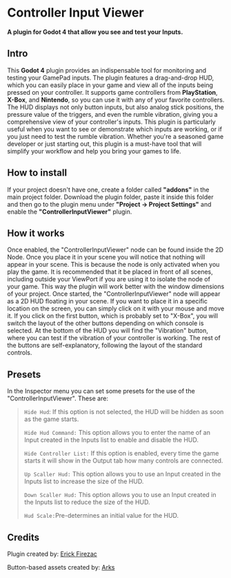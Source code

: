 # Controller Input Viewer
**A plugin for Godot 4 that allow you see and test your Inputs.**

## Intro
This **Godot 4** plugin provides an indispensable tool for monitoring and testing your GamePad inputs. The plugin features a drag-and-drop HUD, which you can easily place in your game and view all of the inputs being pressed on your controller. It supports game controllers from **PlayStation**, **X-Box**, and **Nintendo**, so you can use it with any of your favorite controllers. The HUD displays not only button inputs, but also analog stick positions, the pressure value of the triggers, and even the rumble vibration, giving you a comprehensive view of your controller's inputs. This plugin is particularly useful when you want to see or demonstrate which inputs are working, or if you just need to test the rumble vibration. Whether you're a seasoned game developer or just starting out, this plugin is a must-have tool that will simplify your workflow and help you bring your games to life.

## How to install
If your project doesn't have one, create a folder called **"addons"** in the main project folder. 
Download the plugin folder, paste it inside this folder and then go to the plugin menu under **"Project -> Project Settings"** and enable the **"ControllerInputViewer"** plugin.

## How it works
Once enabled, the "ControllerInputViewer" node can be found inside the 2D Node.
Once you place it in your scene you will notice that nothing will appear in your scene. This is because the node is only activated when you play the game.
It is recommended that it be placed in front of all scenes, including outside your ViewPort if you are using it to isolate the node of your game. This way the plugin will work better with the window dimensions of your project.
Once started, the "ControllerInputViewer" node will appear as a 2D HUD floating in your scene. If you want to place it in a specific location on the screen, you can simply click on it with your mouse and move it.
If you click on the first button, which is probably set to "X-Box", you will switch the layout of the other buttons depending on which console is selected.
At the bottom of the HUD you will find the "Vibration" button, where you can test if the vibration of your controller is working.
The rest of the buttons are self-explanatory, following the layout of the standard controls.

## Presets
In the Inspector menu you can set some presets for the use of the "ControllerInputViewer". These are:

> `Hide Hud`: If this option is not selected, the HUD will be hidden as soon as the game starts.
> 
> `Hide Hud Command:` This option allows you to enter the name of an Input created in the Inputs list to enable and disable the HUD.
> 
> `Hide Controller List:` If this option is enabled, every time the game starts it will show in the Output tab how many controls are connected.
> 
> `Up Scaller Hud:` This option allows you to use an Input created in the Inputs list to increase the size of the HUD.
> 
> `Down Scaller Hud:` This option allows you to use an Input created in the Inputs list to reduce the size of the HUD.
> 
> `Hud Scale:`Pre-determines an initial value for the HUD.

## Credits
Plugin created by: [Erick Firezac](https://twitter.com/Firezac)

Button-based assets created by: [Arks](https://itch.io/profile/arks)
